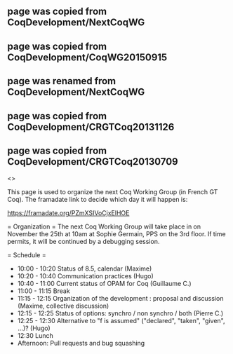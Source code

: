 ## page was copied from CoqDevelopment/NextCoqWG
## page was copied from CoqDevelopment/CoqWG20150915
## page was renamed from CoqDevelopment/NextCoqWG
## page was copied from CoqDevelopment/CRGTCoq20131126
## page was copied from CoqDevelopment/CRGTCoq20130709
<<TableOfContents>>

This page is used to organize the next Coq Working Group (in French GT Coq).
The framadate link to decide which day it will happen is:

  https://framadate.org/PZmXSIVoCjxElHOE

= Organization =
The next Coq Working Group will take place in on November the 25th at 10am at Sophie Germain, PPS on the 3rd floor. If time permits, it will be continued by a debugging session.

= Schedule =
 * 10:00 - 10:20 Status of 8.5, calendar (Maxime)
 * 10:20 - 10:40 Communication practices (Hugo)
 * 10:40 - 11:00 Current status of OPAM for Coq (Guillaume C.)
 * 11:00 - 11:15 Break
 * 11:15 - 12:15 Organization of the development : proposal and discussion (Maxime, collective discussion)
 * 12:15 - 12:25 Status of options: synchro / non synchro / both (Pierre C.)
 * 12:25 - 12:30 Alternative to "f is assumed" ("declared", "taken", "given", ...)? (Hugo)
 * 12:30 Lunch
 * Afternoon: Pull requests and bug squashing

